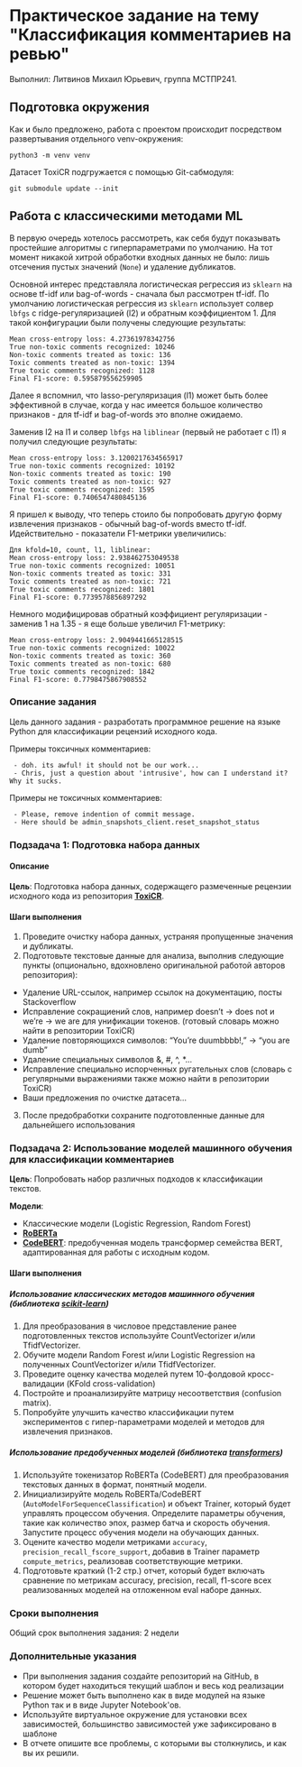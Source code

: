 # Практическое задание на тему "Классификация комментариев на ревью"

Выполнил: Литвинов Михаил Юрьевич, группа МСТПР241.

## Подготовка окружения

Как и было предложено, работа с проектом происходит посредством развертывания отдельного venv-окружения:

```shell
python3 -m venv venv
```

Датасет ToxiCR подгружается с помощью Git-сабмодуля:

```shell
git submodule update --init
```

## Работа с классическими методами ML

В первую очередь хотелось рассмотреть, как себя будут показывать простейшие алгоритмы с гиперпараметрами по умолчанию.
На тот момент никакой хитрой обработки входных данных не было: лишь отсечения пустых значений (`None`) и удаление дубликатов.

Основной интерес представляла логистическая регрессия из `sklearn` на основе tf-idf или bag-of-words - сначала был рассмотрен tf-idf.
По умолчанию логистическая регрессия из `sklearn` использует солвер `lbfgs` с ridge-регуляризацией (l2) и обратным коэффициентом 1.
Для такой конфигурации были получены следующие результаты:

```
Mean cross-entropy loss: 4.27361978342756
True non-toxic comments recognized: 10246
Non-toxic comments treated as toxic: 136
Toxic comments treated as non-toxic: 1394
True toxic comments recognized: 1128
Final F1-score: 0.595879556259905
```

Далее я вспомнил, что lasso-регуляризация (l1) может быть более эффективной в случае, когда у нас имеется большое количество признаков - для tf-idf и bag-of-words это вполне ожидаемо.

Заменив l2 на l1 и солвер `lbfgs` на `liblinear` (первый не работает с l1) я получил следующие результаты:

```
Mean cross-entropy loss: 3.1200217634565917
True non-toxic comments recognized: 10192
Non-toxic comments treated as toxic: 190
Toxic comments treated as non-toxic: 927
True toxic comments recognized: 1595
Final F1-score: 0.7406547480845136
```

Я пришел к выводу, что теперь стоило бы попробовать другую форму извлечения признаков - обычный bag-of-words вместо tf-idf.
Идействительно - показатели F1-метрики увеличились:

```
Для kfold=10, count, l1, liblinear:
Mean cross-entropy loss: 2.938462753049538
True non-toxic comments recognized: 10051
Non-toxic comments treated as toxic: 331
Toxic comments treated as non-toxic: 721
True toxic comments recognized: 1801
Final F1-score: 0.7739578856897292
```

Немного модифицировав обратный коэффициент регуляризации - заменив 1 на 1.35 - я еще больше увеличил F1-метрику:

```
Mean cross-entropy loss: 2.9049441665128515
True non-toxic comments recognized: 10022
Non-toxic comments treated as toxic: 360
Toxic comments treated as non-toxic: 680
True toxic comments recognized: 1842
Final F1-score: 0.7798475867908552
```

### Описание задания

Цель данного задания - разработать программное решение на языке Python для
классификации рецензий исходного кода.

Примеры токсичных комментариев:

```
 - doh. its awful! it should not be our work...
 - Chris, just a question about 'intrusive', how can I understand it? Why it sucks.
```

Примеры не токсичных комментариев:
```
 - Please, remove indention of commit message.
 - Here should be admin_snapshots_client.reset_snapshot_status
```

### Подзадача 1: Подготовка набора данных

#### Описание

**Цель**: Подготовка набора данных, содержащего размеченные рецензии исходного
кода из репозитория [**ToxiCR**](https://github.com/WSU-SEAL/ToxiCR/tree/master).

#### Шаги выполнения

1. Проведите очистку набора данных, устраняя пропущенные значения и дубликаты.
2. Подготовьте текстовые данные для анализа, выполнив следующие пункты
(опционально, вдохновлено оригинальной работой авторов репозитория):
 - Удаление URL-ссылок, например ссылок на документацию, посты Stackoverflow
 - Исправление сокращиений слов, например doesn’t -> does not и we’re -> we are
 для унификации токенов. (готовый словарь можно найти в репозитории ToxiCR)
 - Удаление повторяющихся символов: “You’re duumbbbb!,” -> “you are dumb”
 - Удаление специальных символов &, #, ^, *...
 - Исправление специально испорченных ругательных слов (словарь с регулярными
 выражениями также можно найти в репозитории ToxiCR)
 - Ваши предложения по очистке датасета...
3. После предобработки сохраните подготовленные данные для дальнейшего
использования

### Подзадача 2: Использование моделей машинного обучения для классификации комментариев

**Цель**: Попробовать набор различных подходов к классификации текстов.

**Модели**:

 - Классические модели (Logistic Regression, Random Forest)
 - [**RoBERTa**](https://huggingface.co/FacebookAI/roberta-base)
 - [**CodeBERT**](https://huggingface.co/microsoft/codebert-base):
    предобученная модель трансформер семейства BERT, адаптированная для
    работы с исходным кодом.

#### Шаги выполнения

##### Использование классических методов машинного обучения (библиотека [**scikit-learn**](https://scikit-learn.org/stable/supervised_learning.html))

1. Для преобразования в числовое представление ранее подготовленных текстов
используйте CountVectorizer и/или TfidfVectorizer.
2. Обучите модели Random Forest и/или Logistic Regression на полученных
CountVectorizer и/или TfidfVectorizer.
3. Проведите оценку качества моделей путем 10-фолдовой кросс-валидации (KFold cross-validation)
4. Постройте и проанализируйте матрицу несоответствия (confusion matrix).
5. Попробуйте улучшить качество классификации путем экспериментов с
гипер-параметрами моделей и методов для извлечения признаков.

##### Использование предобученных моделей (библиотека [**transformers**](https://huggingface.co/docs/transformers/tasks/sequence_classification))

1. Используйте токенизатор RoBERTa (CodeBERT) для преобразования текстовых
данных в формат, понятный модели.
2. Инициализируйте модель RoBERTa/CodeBERT
(`AutoModelForSequenceClassification`) и объект Trainer, который будет
управлять процессом обучения. Определите параметры обучения, такие как
количество эпох, размер батча и скорость обучения. Запустите процесс обучения
модели на обучающих данных.
3. Оцените качество модели метриками `accuracy`, `precision_recall_fscore_support`,
добавив в Trainer параметр `compute_metrics`, реализовав соответствующие метрики.
4. Подготовьте краткий (1-2 стр.) отчет, который будет включать сравнение по
метрикам accuracy, precision, recall, f1-score всех реализованных моделей на
отложенном eval наборе данных.


### Сроки выполнения

Общий срок выполнения задания: 2 недели

### Дополнительные указания

- При выполнения задания создайте репозиторий на GitHub, в котором будет находиться текущий шаблон и весь код реализации
- Решение может быть выполнено как в виде модулей на языке Python так и в виде Jupyter Notebook'ов.
- Используйте виртуальное окружение для установки всех зависимостей, большинство зависимостей уже зафиксировано в шаблоне
- В отчете опишите все проблемы, с которыми вы столкнулись, и как вы их решили.
